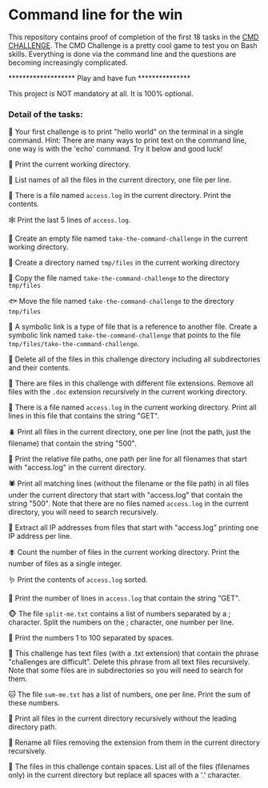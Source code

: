 # Command line for the win

This repository contains proof of completion of the first 18 tasks in the [CMD CHALLENGE](https://cmdchallenge.com/).
The CMD Challenge is a pretty cool game to test you on Bash skills.
Everything is done via the command line and the questions are becoming increasingly complicated.

******************* Play and have fun ***************

This project is NOT mandatory at all. It is 100% optional. 

### Detail of the tasks:

:snail: Your first challenge is to print "hello world" on the terminal in a single command.
Hint: There are many ways to print text on the command line, one way is with the 'echo' command. Try it below and good luck!

:butterfly: Print the current working directory.

:bug: List names of all the files in the current directory, one file per line.

:ant: There is a file named `access.log` in the current directory. Print the contents.

:spider_web: Print the last 5 lines of `access.log`.

:whale2: Create an empty file named `take-the-command-challenge` in the current working directory.

:whale: Create a directory named `tmp/files` in the current working directory

:dolphin: Copy the file named `take-the-command-challenge` to the directory `tmp/files`

:fish: Move the file named `take-the-command-challenge` to the directory `tmp/files`

:tropical_fish: A symbolic link is a type of file that is a reference to another file.
Create a symbolic link named `take-the-command-challenge` that points to the file `tmp/files/take-the-command-challenge`.

:blowfish: Delete all of the files in this challenge directory including all subdirectories and their contents.

:wolf: There are files in this challenge with different file extensions. Remove all files with the `.doc` extension recursively in the current working directory.

:mosquito: There is a file named `access.log` in the current working directory. Print all lines in this file that contains the string "GET".

:beetle: Print all files in the current directory, one per line (not the path, just the filename) that contain the string "500".

:cricket: Print the relative file paths, one path per line for all filenames that start with "access.log" in the current directory.

:spider: Print all matching lines (without the filename or the file path) in all files under the current directory that start with "access.log" that contain the string "500".
Note that there are no files named `access.log` in the current directory, you will need to search recursively.

:scorpion: Extract all IP addresses from files that start with "access.log" printing one IP address per line.

:fly: Count the number of files in the current working directory. Print the number of files as a single integer.

:worm: Print the contents of `access.log` sorted.

:microbe: Print the number of lines in `access.log` that contain the string "GET".

:monkey_face: The file `split-me.txt` contains a list of numbers separated by a ; character.
Split the numbers on the ; character, one number per line.

:dog: Print the numbers 1 to 100 separated by spaces.

:fox_face: This challenge has text files (with a .txt extension) that contain the phrase "challenges are difficult". Delete this phrase from all text files recursively.
Note that some files are in subdirectories so you will need to search for them.

:cat: The file `sum-me.txt` has a list of numbers, one per line. Print the sum of these numbers.

:lion: Print all files in the current directory recursively without the leading directory path.

:tiger: Rename all files removing the extension from them in the current directory recursively.

:horse: The files in this challenge contain spaces. List all of the files (filenames only) in the current directory but replace all spaces with a '.' character.
